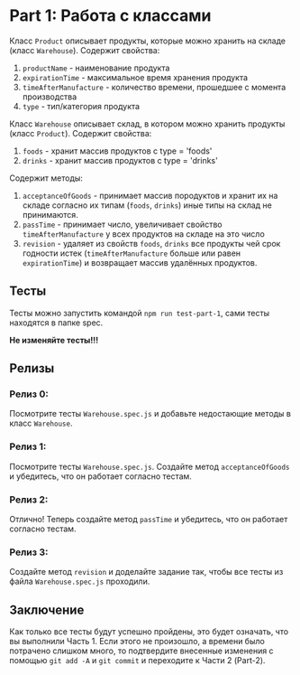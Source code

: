 # Part 1: Работа с классами

Класс `Product` описывает продукты, которые можно хранить на складе (класс `Warehouse`). Содержит свойства:

1. `productName` - наименование продукта
2. `expirationTime` - максимальное время хранения продукта
3. `timeAfterManufacture` - количество времени, прошедшее с момента производства
4. `type` - тип/категория продукта

Класс `Warehouse` описывает склад, в котором можно хранить продукты (класс `Product`). Содержит свойства:

1. `foods` - хранит массив продуктов с type = 'foods'
2. `drinks` - хранит массив продуктов с type = 'drinks'

Содержит методы:

1. `acceptanceOfGoods` - принимает массив породуктов и хранит их на складе согласно их типам (`foods`, `drinks`) иные типы на склад не принимаются.
2. `passTime` - принимает число, увeличивает свойство `timeAfterManufacture` у всех продуктов на складе на это число
3. `revision` - удаляет из свойств `foods`, `drinks` все продукты чей срок годности истек (`timeAfterManufacture` больше или равен `expirationTime`) и возвращает массив удалённых продуктов.

## Тесты

Тесты можно запустить командой `npm run test-part-1`, сами тесты находятся в папке spec.

**Не изменяйте тесты!!!**

## Релизы

### Релиз 0:

Посмотрите тесты `Warehouse.spec.js` и добавьте недостающие методы в класс `Warehouse`.

### Релиз 1:

Посмотрите тесты `Warehouse.spec.js`. Создайте метод `acceptanceOfGoods` и убедитесь, что он работает согласно тестам.

### Релиз 2:

Отлично! Теперь создайте метод `passTime` и убедитесь, что он работает согласно тестам.

### Релиз 3:

Создайте метод `revision` и доделайте задание так, чтобы все тесты из файла
`Warehouse.spec.js` проходили.

## Заключение

Как только все тесты будут успешно пройдены, это будет означать, что вы выполнили Часть 1. Если этого не произошло, а времени было потрачено слишком много, то подтвердите внесенные изменения с помощью `git add -A` и `git commit` и переходите к Части 2 (Part-2).
